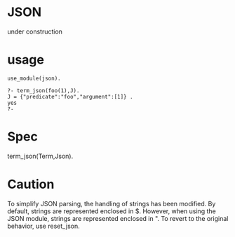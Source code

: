 # JSON
under construction

# usage

```
use_module(json).

?- term_json(foo(1),J).
J = {"predicate":"foo","argument":[1]} .
yes
?- 
```


# Spec 

term_json(Term,Json).


# Caution
To simplify JSON parsing, the handling of strings has been modified. By default, strings are represented enclosed in $. However, when using the JSON module, strings are represented enclosed in ". To revert to the original behavior, use reset_json.
